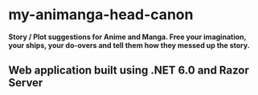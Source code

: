 # my-animanga-head-canon
**Story / Plot suggestions for Anime and Manga. Free your imagination, your ships, your do-overs and tell them how they messed up the story.**
## Web application built using .NET 6.0 and Razor Server
